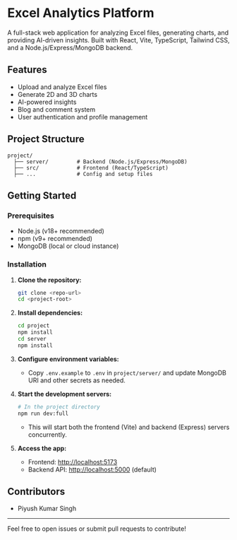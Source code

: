 # Excel Analytics Platform

A full-stack web application for analyzing Excel files, generating charts, and providing AI-driven insights. Built with React, Vite, TypeScript, Tailwind CSS, and a Node.js/Express/MongoDB backend.

## Features

- Upload and analyze Excel files
- Generate 2D and 3D charts
- AI-powered insights
- Blog and comment system
- User authentication and profile management

## Project Structure

```
project/
  ├── server/         # Backend (Node.js/Express/MongoDB)
  ├── src/            # Frontend (React/TypeScript)
  ├── ...             # Config and setup files
```

## Getting Started

### Prerequisites

- Node.js (v18+ recommended)
- npm (v9+ recommended)
- MongoDB (local or cloud instance)

### Installation

1. **Clone the repository:**

   ```sh
   git clone <repo-url>
   cd <project-root>
   ```

2. **Install dependencies:**

   ```sh
   cd project
   npm install
   cd server
   npm install
   ```

3. **Configure environment variables:**

   - Copy `.env.example` to `.env` in `project/server/` and update MongoDB URI and other secrets as needed.

4. **Start the development servers:**

   ```sh
   # In the project directory
   npm run dev:full
   ```

   - This will start both the frontend (Vite) and backend (Express) servers concurrently.

5. **Access the app:**
   - Frontend: [http://localhost:5173](http://localhost:5173)
   - Backend API: [http://localhost:5000](http://localhost:5000) (default)

## Contributors

- Piyush Kumar Singh

---

Feel free to open issues or submit pull requests to contribute!
